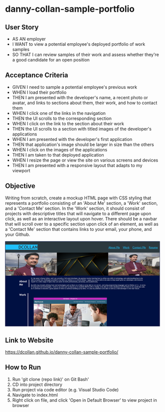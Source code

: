 # danny-collan-sample-portfolio

## User Story
- AS AN employer
- I WANT to view a potential employee's deployed portfolio of work samples
- SO THAT I can review samples of their work and assess whether they're a good candidate for an open position

## Acceptance Criteria
- GIVEN I need to sample a potential employee's previous work
- WHEN I load their portfolio
- THEN I am presented with the developer's name, a recent photo or avatar, and links to sections about them, their work, and how to contact them
- WHEN I click one of the links in the navigation
- THEN the UI scrolls to the corresponding section
- WHEN I click on the link to the section about their work
- THEN the UI scrolls to a section with titled images of the developer's applications
- WHEN I am presented with the developer's first application
- THEN that application's image should be larger in size than the others
- WHEN I click on the images of the applications
- THEN I am taken to that deployed application
- WHEN I resize the page or view the site on various screens and devices
- THEN I am presented with a responsive layout that adapts to my viewport

## Objective
Writing from scratch, create a mockup HTML page with CSS styling that represents a portfolio consisting of an 'About Me' section, a 'Work' section,
and a 'Contact Me' section. In the 'Work' section, it should consist
of projects with descriptive titles that will navigate to a different page upon click, as well as an interactive layout upon hover. There should be a
navbar that will scroll over to a specific section upon click of an element,
as well as a 'Contact Me' section that contains links to your email, your
phone, and your Github.

![image](https://github.com/dcollan/danny-collan-sample-portfolio/blob/main/Assets/img/website-thumbnail.png)

## Link to Website
https://dcollan.github.io/danny-collan-sample-portfolio/

## How to Run
1) Run 'git clone (repo link)' on Git Bash'
2) CD into project directory
3) Run project via code editor (e.g. Visual Studio Code)
4) Navigate to index.html
6) Right click on file, and click 'Open in Default Browser' to view project in browser
